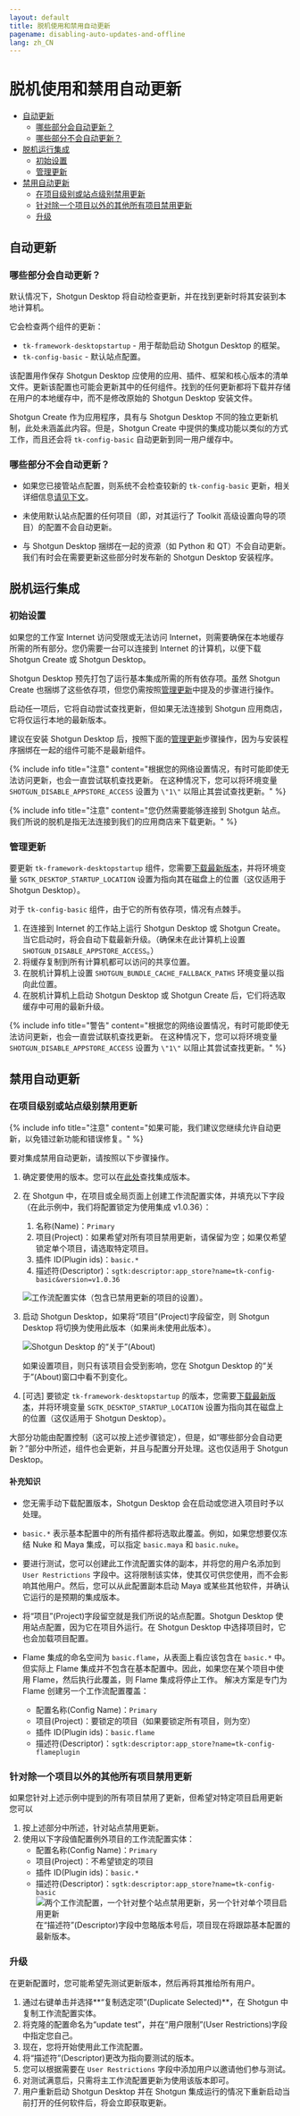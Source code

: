 ```yaml
---
layout: default
title: 脱机使用和禁用自动更新
pagename: disabling-auto-updates-and-offline
lang: zh_CN
---
```


# 脱机使用和禁用自动更新

- [自动更新](#auto-updates)
   - [哪些部分会自动更新？](#what-parts-auto-update)
   - [哪些部分不会自动更新？](#what-doesnt-auto-update)
- [脱机运行集成](#running-the-integrations-offline)
   - [初始设置](#initial-setup)
   - [管理更新](#managing-updates)
- [禁用自动更新](#disabling-auto-updates)
   - [在项目级别或站点级别禁用更新](#disabling-updates-at-a-project-or-site-level)
   - [针对除一个项目以外的其他所有项目禁用更新](#disabling-updates-for-all-but-one-project)
   - [升级](#upgrading)

## 自动更新
### 哪些部分会自动更新？

默认情况下，Shotgun Desktop 将自动检查更新，并在找到更新时将其安装到本地计算机。

它会检查两个组件的更新：

- `tk-framework-desktopstartup` - 用于帮助启动 Shotgun Desktop 的框架。
- `tk-config-basic` - 默认站点配置。

该配置用作保存 Shotgun Desktop 应使用的应用、插件、框架和核心版本的清单文件。更新该配置也可能会更新其中的任何组件。找到的任何更新都将下载并存储在用户的本地缓存中，而不是修改原始的 Shotgun Desktop 安装文件。

Shotgun Create 作为应用程序，具有与 Shotgun Desktop 不同的独立更新机制，此处未涵盖此内容。但是，Shotgun Create 中提供的集成功能以类似的方式工作，而且还会将 `tk-config-basic` 自动更新到同一用户缓存中。

### 哪些部分不会自动更新？

- 如果您已接管站点配置，则系统不会检查较新的 `tk-config-basic` 更新，相关详细信息[请见下文](#disabling-updates-at-a-project-or-site-level)。

- 未使用默认站点配置的任何项目（即，对其运行了 Toolkit 高级设置向导的项目）的配置不会自动更新。

- 与 Shotgun Desktop 捆绑在一起的资源（如 Python 和 QT）不会自动更新。我们有时会在需要更新这些部分时发布新的 Shotgun Desktop 安装程序。

## 脱机运行集成

### 初始设置

如果您的工作室 Internet 访问受限或无法访问 Internet，则需要确保在本地缓存所需的所有部分。您仍需要一台可以连接到 Internet 的计算机，以便下载 Shotgun Create 或 Shotgun Desktop。

Shotgun Desktop 预先打包了运行基本集成所需的所有依存项。虽然 Shotgun Create 也捆绑了这些依存项，但您仍需按照[管理更新](#managing-updates)中提及的步骤进行操作。

启动任一项后，它将自动尝试查找更新，但如果无法连接到 Shotgun 应用商店，它将仅运行本地的最新版本。

建议在安装 Shotgun Desktop 后，按照下面的[管理更新](#managing-updates)步骤操作，因为与安装程序捆绑在一起的组件可能不是最新组件。

{% include info title="注意" content="根据您的网络设置情况，有时可能即使无法访问更新，也会一直尝试联机查找更新。
在这种情况下，您可以将环境变量 `SHOTGUN_DISABLE_APPSTORE_ACCESS` 设置为 `\"1\"` 以阻止其尝试查找更新。" %}

{% include info title="注意" content="您仍然需要能够连接到 Shotgun 站点。我们所说的脱机是指无法连接到我们的应用商店来下载更新。" %}

### 管理更新

要更新 `tk-framework-desktopstartup` 组件，您需要[下载最新版本](https://github.com/shotgunsoftware/tk-framework-desktopstartup/releases)，并将环境变量 `SGTK_DESKTOP_STARTUP_LOCATION` 设置为指向其在磁盘上的位置（这仅适用于 Shotgun Desktop）。

对于 `tk-config-basic` 组件，由于它的所有依存项，情况有点棘手。

1. 在连接到 Internet 的工作站上运行 Shotgun Desktop 或 Shotgun Create。当它启动时，将会自动下载最新升级。（确保未在此计算机上设置 `SHOTGUN_DISABLE_APPSTORE_ACCESS`。）
2. 将缓存复制到所有计算机都可以访问的共享位置。
3. 在脱机计算机上设置 `SHOTGUN_BUNDLE_CACHE_FALLBACK_PATHS` 环境变量以指向此位置。
4. 在脱机计算机上启动 Shotgun Desktop 或 Shotgun Create 后，它们将选取缓存中可用的最新升级。

{% include info title="警告" content="根据您的网络设置情况，有时可能即使无法访问更新，也会一直尝试联机查找更新。
在这种情况下，您可以将环境变量 `SHOTGUN_DISABLE_APPSTORE_ACCESS` 设置为 `\"1\"` 以阻止其尝试查找更新。" %}

## 禁用自动更新

### 在项目级别或站点级别禁用更新

{% include info title="注意" content="如果可能，我们建议您继续允许自动更新，以免错过新功能和错误修复。" %}

要对集成禁用自动更新，请按照以下步骤操作。

1. 确定要使用的版本。您可以在[此处](https://support.shotgunsoftware.com/hc/en-us/sections/115000020494-Integrations)查找集成版本。
2. 在 Shotgun 中，在项目或全局页面上创建工作流配置实体，并填充以下字段（在此示例中，我们将配置锁定为使用集成 v1.0.36）：

   1. 名称(Name)：`Primary`
   2. 项目(Project)：如果希望对所有项目禁用更新，请保留为空；如果仅希望锁定单个项目，请选取特定项目。
   3. 插件 ID(Plugin ids)：`basic.*`
   4. 描述符(Descriptor)：`sgtk:descriptor:app_store?name=tk-config-basic&version=v1.0.36`

   ![工作流配置实体（包含已禁用更新的项目的设置）。](images/offline-and-disabled-auto-updates/freeze-all-projects.jpg)
3. 启动 Shotgun Desktop，如果将“项目”(Project)字段留空，则 Shotgun Desktop 将切换为使用此版本（如果尚未使用此版本）。

   ![Shotgun Desktop 的“关于”(About)](images/offline-and-disabled-auto-updates/shotgun-desktop-about.png)

   如果设置项目，则只有该项目会受到影响，您在 Shotgun Desktop 的“关于”(About)窗口中看不到变化。
4. [可选] 要锁定 `tk-framework-desktopstartup` 的版本，您需要[下载最新版本](https://github.com/shotgunsoftware/tk-framework-desktopstartup/releases)，并将环境变量 `SGTK_DESKTOP_STARTUP_LOCATION` 设置为指向其在磁盘上的位置（这仅适用于 Shotgun Desktop）。

大部分功能由配置控制（这可以按上述步骤锁定），但是，如“哪些部分会自动更新？”部分中所述，组件也会更新，并且与配置分开处理。这也仅适用于 Shotgun Desktop。

#### 补充知识

- 您无需手动下载配置版本，Shotgun Desktop 会在启动或您进入项目时予以处理。
- `basic.*` 表示基本配置中的所有插件都将选取此覆盖。例如，如果您想要仅冻结 Nuke 和 Maya 集成，可以指定 `basic.maya` 和 `basic.nuke`。
- 要进行测试，您可以创建此工作流配置实体的副本，并将您的用户名添加到 `User Restrictions` 字段中。这将限制该实体，使其仅可供您使用，而不会影响其他用户。然后，您可以从此配置副本启动 Maya 或某些其他软件，并确认它运行的是预期的集成版本。
- 将“项目”(Project)字段留空就是我们所说的站点配置。Shotgun Desktop 使用站点配置，因为它在项目外运行。在 Shotgun Desktop 中选择项目时，它也会加载项目配置。

- Flame 集成的命名空间为 `basic.flame`，从表面上看应该包含在 `basic.*` 中。
   但实际上 Flame 集成并不包含在基本配置中。因此，如果您在某个项目中使用 Flame，然后执行此覆盖，则 Flame 集成将停止工作。
   解决方案是专门为 Flame 创建另一个工作流配置覆盖：
   - 配置名称(Config Name)：`Primary`
   - 项目(Project)：要锁定的项目（如果要锁定所有项目，则为空）
   - 插件 ID(Plugin ids)：`basic.flame`
   - 描述符(Descriptor)：`sgtk:descriptor:app_store?name=tk-config-flameplugin`

### 针对除一个项目以外的其他所有项目禁用更新

如果您针对上述示例中提到的所有项目禁用了更新，但希望对特定项目启用更新
您可以

1. 按上述部分中所述，针对站点禁用更新。
2. 使用以下字段值配置例外项目的工作流配置实体：
   - 配置名称(Config Name)：`Primary`
   - 项目(Project)：不希望锁定的项目
   - 插件 ID(Plugin ids)：`basic.*`
   - 描述符(Descriptor)：`sgtk:descriptor:app_store?name=tk-config-basic`
      ![两个工作流配置，一个针对整个站点禁用更新，另一个针对单个项目启用更新](images/offline-and-disabled-auto-updates/freeze-all-but-one-project.jpg)
      在“描述符”(Descriptor)字段中忽略版本号后，项目现在将跟踪基本配置的最新版本。

### 升级

在更新配置时，您可能希望先测试更新版本，然后再将其推给所有用户。

1. 通过右键单击并选择**“复制选定项”(Duplicate Selected)**，在 Shotgun 中复制工作流配置实体。
2. 将克隆的配置命名为“update test”，并在“用户限制”(User Restrictions)字段中指定您自己。
3. 现在，您将开始使用此工作流配置。
4. 将“描述符”(Descriptor)更改为指向要测试的版本。
4. 您可以根据需要在 `User Restrictions` 字段中添加用户以邀请他们参与测试。
5. 对测试满意后，只需将主工作流配置更新为使用该版本即可。
6. 用户重新启动 Shotgun Desktop 并在 Shotgun 集成运行的情况下重新启动当前打开的任何软件后，将会立即获取更新。
